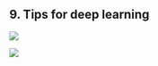 ## 9. Tips for deep learning

![](https://github.com/steveLauwh/DeepLearning-notes/raw/master/Hung-yi%20Lee%20Machine%20Learning%20Notes/image/9.1.PNG)

![](https://github.com/steveLauwh/DeepLearning-notes/raw/master/Hung-yi%20Lee%20Machine%20Learning%20Notes/image/9.2.PNG)




